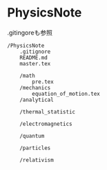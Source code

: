 # PhysicsNote
.gitingoreも参照


	/PhysicsNote
		.gitignore
		README.md
		master.tex
		
		/math
			pre.tex		
		/mechanics
			equation_of_motion.tex
		/analytical
		
		/thermal_statistic
		
		/electromagnetics
		
		/quantum
		
		/particles
		
		/relativism
